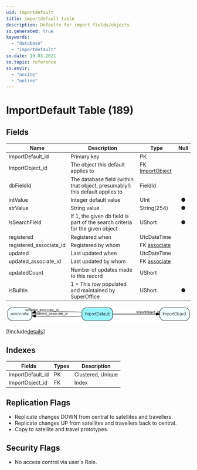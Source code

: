 ```yaml
---
uid: importdefault
title: importdefault table
description: Defaults for import fields/objects
so.generated: true
keywords:
  - "database"
  - "importdefault"
so.date: 19.03.2021
so.topic: reference
so.envir:
  - "onsite"
  - "online"
---
```


# ImportDefault Table (189)

## Fields

| Name | Description | Type | Null |
|------|-------------|------|:----:|
|ImportDefault\_id|Primary key|PK| |
|ImportObject\_id|The object this default applies to|FK [ImportObject](ImportObject.md)| |
|dbFieldId|The database field (within that object, presumably!) this default applies to|FieldId| |
|intValue|Integer default value|UInt|&#x25CF;|
|strValue|String value|String(254)|&#x25CF;|
|isSearchField|If 1, the given db field is part of the search criteria for the given object|UShort|&#x25CF;|
|registered|Registered when|UtcDateTime| |
|registered\_associate\_id|Registered by whom|FK [associate](associate.md)| |
|updated|Last updated when|UtcDateTime| |
|updated\_associate\_id|Last updated by whom|FK [associate](associate.md)| |
|updatedCount|Number of updates made to this record|UShort| |
|isBuiltin|1 = This row populated and maintained by SuperOffice|UShort|&#x25CF;|


![ImportDefault table relationship diagram](media\ImportDefault.png)

[!include[details](./includes/ImportDefault.md)]

## Indexes

| Fields | Types | Description |
|--------|-------|-------------|
|ImportDefault\_id |PK |Clustered, Unique |
|ImportObject\_id |FK |Index |

## Replication Flags

* Replicate changes DOWN from central to satellites and travellers.
* Replicate changes UP from satellites and travellers back to central.
* Copy to satellite and travel prototypes.

## Security Flags

* No access control via user's Role.


